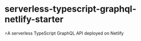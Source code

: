# serverless-typescript-graphql-netlify-starter
⚡A serverless TypeScript GraphQL API deployed on Netlify
